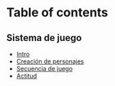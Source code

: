 # Table of contents

## Sistema de juego

* [Intro](README.md)
* [Creación de personajes](sistema-de-juego/creacion-de-personajes.md)
* [Secuencia de juego](sistema-de-juego/secuencia-de-juego.md)
* [Actitud](sistema-de-juego/actitud.md)
